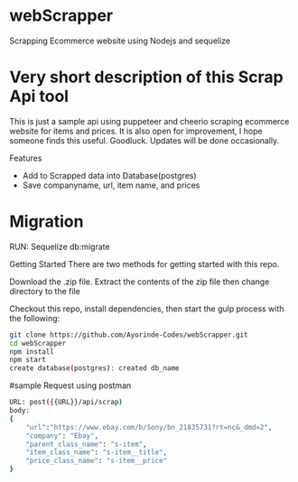 # webScrapper
Scrapping Ecommerce website using Nodejs and sequelize

# Very short description of this Scrap Api tool
This is just a sample api using puppeteer and cheerio scraping ecommerce website for items and prices. It is also open for improvement, I hope someone finds this useful.
Goodluck.
Updates will be done occasionally.

Features
- Add to Scrapped data into Database(postgres)
- Save companyname, url, item name, and prices


# Migration
RUN:
Sequelize db:migrate

Getting Started There are two methods for getting started with this repo.

Download the .zip file. Extract the contents of the zip file then change directory to the file

Checkout this repo, install dependencies, then start the gulp process with the following:

```bash
git clone https://github.com/Ayorinde-Codes/webScrapper.git
cd webScrapper
npm install
npm start
create database(postgres): created db_name 

```
#sample Request using postman

```bash
URL: post({{URL}}/api/scrap)
body:
{ 
	"url":"https://www.ebay.com/b/Sony/bn_21835731?rt=nc&_dmd=2",
	"company": "Ebay",
	"parent_class_name": "s-item",
	"item_class_name": "s-item__title",
	"price_class_name": "s-item__price"
}
```

